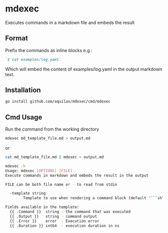 # mdexec

Executes commands in a markdown file and embeds the result

## Format

Prefix the commands as inline blocks e.g.:

```markdown
`$ cat examples/log.yaml`
```

Which will embed the content of examples/log.yaml in the output markdown text.

## Installation

```sh
go install github.com/aquilax/mdexec/cmd/mdexec
```

## Cmd Usage

Run the command from the working directory

```sh
mdexec md_template_file.md > output.md
```

or

```sh
cat md_template_file.md | mdexec > output.md
```


```sh
mdexec -h
Usage: mdexec [OPTIONS] [FILE]
Execute commands in markdown and embeds the result in the output

FILE can be both file name or - to read from stdin

  -template string
        Template to use when rendering a command block (default "```sh\n$ {{ .Command }}\n{{ .Output }}\n```\n")

Fields available in the template:
  {{ .Command }}  string - the command that was executed
  {{ .Output }}   string - command output
  {{ .Error }}    error  - Execution error
  {{ .Duration }} int64  - execution duration in ns
```